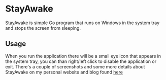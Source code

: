 # StayAwake

StayAwake is simple Go program that runs on Windows in the system tray and stops the screen from sleeping.

## Usage

When you run the application there will be a small eye icon that appears in the system tray, you can than right/left click to disable the application or exit. There's a couple of screenshots and some more details about StayAwake on my personal website and blog found [here](https://reganm.xyz/blog/stayawake.html)